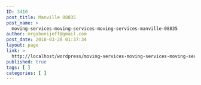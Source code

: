 ```yaml
---
ID: 3410
post_title: Manville 08835
post_name: >
  moving-services-moving-services-moving-services-manville-08835
author: mrgabonijeff@gmail.com
post_date: 2018-03-28 01:37:34
layout: page
link: >
  http://localhost/wordpress/moving-services-moving-services-moving-services-manville-08835/
published: true
tags: [ ]
categories: [ ]
---
```


